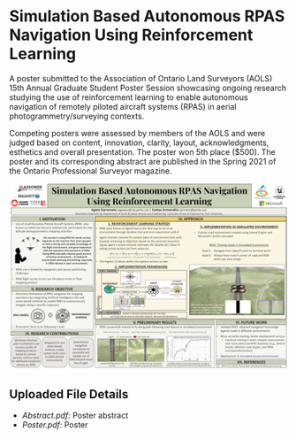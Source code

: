 # Simulation Based Autonomous RPAS Navigation Using Reinforcement Learning
A poster submitted to the Association of Ontario Land Surveyors (AOLS) 15th Annual Graduate Student Poster Session showcasing ongoing research studying the use of reinforcement learning to enable autonomous navigation of remotely piloted aircraft systems (RPAS) in aerial photogrammetry/surveying contexts.

Competing posters were assessed by members of the AOLS and were judged based on content, innovation, clarity, layout, acknowledgments, esthetics and overall presentation. The poster won 5th place ($500). The poster and its corresponding abstract are published in the Spring 2021 of the Ontario Professional Surveyor magazine. 

![AOLS AGM 2021 Poster Image](Graduate/SimulationBasedAutonomousRPASNavigationUsingReinforcementLearning/images/poster.png)

## Uploaded File Details 
- *Abstract.pdf:* Poster abstract
- *Poster.pdf:* Poster
